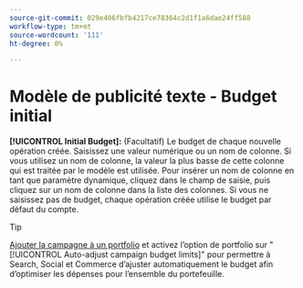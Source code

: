 ```yaml
---
source-git-commit: 029e406fbfb4217ce78364c2d1f1a6dae24ff588
workflow-type: tm+mt
source-wordcount: '111'
ht-degree: 0%

---
```

# Modèle de publicité texte - Budget initial

**[!UICONTROL Initial Budget]:** (Facultatif) Le budget de chaque nouvelle opération créée. Saisissez une valeur numérique ou un nom de colonne. Si vous utilisez un nom de colonne, la valeur la plus basse de cette colonne qui est traitée par le modèle est utilisée. Pour insérer un nom de colonne en tant que paramètre dynamique, cliquez dans le champ de saisie, puis cliquez sur un nom de colonne dans la liste des colonnes. Si vous ne saisissez pas de budget, chaque opération créée utilise le budget par défaut du compte.

>[!TIP]
>
>[Ajouter la campagne à un portfolio](/help/search-social-commerce/campaign-management/campaign-assign-to-portfolio.md) et activez l’option de portfolio sur &quot;[!UICONTROL Auto-adjust campaign budget limits]&quot; pour permettre à Search, Social et Commerce d’ajuster automatiquement le budget afin d’optimiser les dépenses pour l’ensemble du portefeuille.
